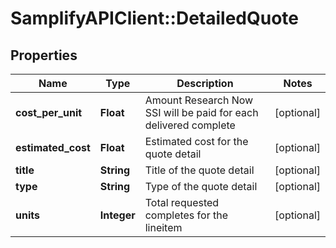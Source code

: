# SamplifyAPIClient::DetailedQuote

## Properties
Name | Type | Description | Notes
------------ | ------------- | ------------- | -------------
**cost_per_unit** | **Float** | Amount Research Now SSI will be paid for each delivered complete | [optional] 
**estimated_cost** | **Float** | Estimated cost for the quote detail | [optional] 
**title** | **String** | Title of the quote detail | [optional] 
**type** | **String** | Type of the quote detail | [optional] 
**units** | **Integer** | Total requested completes for the lineitem | [optional] 


